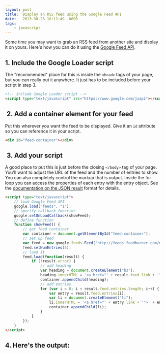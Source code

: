 ```yaml
---
layout: post
title:  Display an RSS feed using the Google Feed API
date:   2013-08-23 18:11:49 -0600
tags:
    - javascript
---
```


Some time you may want to grab an RSS feed from another site and display it on yours. Here's how you can do it using the <a href="https://developers.google.com/feed/" target="_blank">Google Feed API</a>.

## 1. Include the Google Loader script

The "recommended" place for this is inside the `<head>` tags of your page, but you can really put it anywhere. It just has to be included before your script in step 3.

```html
<!-- include Google Loader script -->
<script type="text/javascript" src="https://www.google.com/jsapi"></script>
```

##  2. Add a container element for your feed

Put this wherever you want the feed to be displayed. Give it an `id` attribute so you can reference it in your script.

```html
<div id="feed-container"></div>
```

##  3. Add your script

A good place to put this is just before the closing `</body>` tag of your page. You'll want to adjust the URL of the feed and the number of entries to show. You can also completely control the markup that is output. Inside the for loop you can access the properties of each entry with the entry object. See the <a href="https://developers.google.com/feed/v1/devguide#resultJson" target="_blank">documentation on the JSON result</a> format for details.

```html
<script type="text/javascript">
    // load Google Feed API
    google.load("feeds", "1");
    // specify callback function
    google.setOnLoadCallback(showFeed);
    // define function
    function showFeed() {
        // get feed container
        var container = document.getElementById("feed-container");
        // set up feed
        var feed = new google.feeds.Feed("http://feeds.feedburner.com/nettuts");
        feed.setNumEntries(5);
        // load it
        feed.load(function(result) {
            if (!result.error) {
                // add heading
                var heading = document.createElement("h3");
                heading.innerHTML = '<a href="' + result.feed.link + '">' + result.feed.title + '</a>';
                container.appendChild(heading);
                // add entries
                for (var i = 0; i < result.feed.entries.length; i++) {
                    var entry = result.feed.entries[i];
                    var li = document.createElement("li");
                    li.innerHTML = '<a href="' + entry.link + '">' + entry.title + '</a>';
                    container.appendChild(li);
                }
            }
        });
    }
</script>
```

## 4. Here's the output:

<div id="feed-container"></div>
<script type="text/javascript" src="https://www.google.com/jsapi"></script><script type="text/javascript">// <![CDATA[
    // load Google Feed API
    google.load("feeds", "1");
    // specify callback function
    google.setOnLoadCallback(showFeed);
    // define function
    function showFeed() {
        // get feed container
        var container = document.getElementById("feed-container");
        // set up feed
        var feed = new google.feeds.Feed("http://feeds.feedburner.com/nettuts");
        feed.setNumEntries(5);
        // load it
        feed.load(function(result) {
            if (!result.error) {
                // add heading
                var heading = document.createElement("h3");
                heading.innerHTML = '<a href="' + result.feed.link + '">' + result.feed.title + '</a>';
                container.appendChild(heading);
                // add entries
                for (var i = 0; i < result.feed.entries.length; i++) {
                    var entry = result.feed.entries[i];
                    console.log(entry);
                    var li = document.createElement("li");
                    li.innerHTML = '<a href="' + entry.link + '">' + entry.title + '</a>';
                    container.appendChild(li);
                }
            }
        });
    }
// ]]></script>
